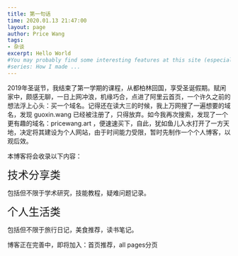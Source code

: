 ```yaml
---
title: 第一句话
time: 2020.01.13 21:47:00
layout: page
author: Price Wang
tags:
- 杂谈
excerpt: Hello World
#You may probably find some interesting features at this site (especially the home page), so this post is served as an introduction of how to implement them.
#series: How I made ...
---
```


2019年圣诞节，我结束了第一学期的课程，从都柏林回国，享受圣诞假期。赋闲家中，颇感无聊，一日上网冲浪，机缘巧合，点进了阿里云首页，一个许久之前的想法浮上心头：买一个域名。记得还在读大三的时候，我上万网搜了一遍想要的域名，发现 guoxin.wang 已经被注册了，只得放弃。如今我再次搜索，发现了一个更有趣的域名：pricewang.art ，便速速买下，自此，犹如鱼儿入水打开了一方天地，决定将其建设为个人网站，由于时间能力受限，暂时先制作一个个人博客，以观后效。

本博客将会收录以下内容：

<font size="5">技术分享类</font>

包括但不限于学术研究，技能教程，疑难问题记录。

<font size="5">个人生活类</font>

包括但不限于旅行日记，美食推荐，读书笔记。

博客正在完善中，即将加入：首页推荐，all pages分页
